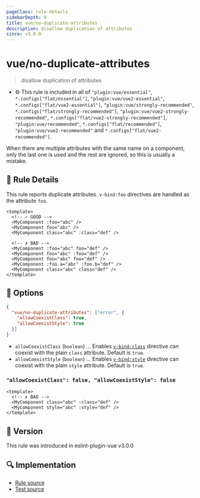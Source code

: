 ```yaml
---
pageClass: rule-details
sidebarDepth: 0
title: vue/no-duplicate-attributes
description: disallow duplication of attributes
since: v3.0.0
---
```


# vue/no-duplicate-attributes

> disallow duplication of attributes

- :gear: This rule is included in all of `"plugin:vue/essential"`, `*.configs["flat/essential"]`, `"plugin:vue/vue2-essential"`, `*.configs["flat/vue2-essential"]`, `"plugin:vue/strongly-recommended"`, `*.configs["flat/strongly-recommended"]`, `"plugin:vue/vue2-strongly-recommended"`, `*.configs["flat/vue2-strongly-recommended"]`, `"plugin:vue/recommended"`, `*.configs["flat/recommended"]`, `"plugin:vue/vue2-recommended"` and `*.configs["flat/vue2-recommended"]`.

When there are multiple attributes with the same name on a component, only the last one is used and the rest are ignored, so this is usually a mistake.

## :book: Rule Details

This rule reports duplicate attributes.
`v-bind:foo` directives are handled as the attribute `foo`.

<eslint-code-block :rules="{'vue/no-duplicate-attributes': ['error']}">

```vue
<template>
  <!-- ✓ GOOD -->
  <MyComponent :foo="abc" />
  <MyComponent foo="abc" />
  <MyComponent class="abc" :class="def" />

  <!-- ✗ BAD -->
  <MyComponent :foo="abc" foo="def" />
  <MyComponent foo="abc" :foo="def" />
  <MyComponent foo="abc" foo="def" />
  <MyComponent :foo.a="abc" :foo.b="def" />
  <MyComponent class="abc" class="def" />
</template>
```

</eslint-code-block>

## :wrench: Options

```json
{
  "vue/no-duplicate-attributes": ["error", {
    "allowCoexistClass": true,
    "allowCoexistStyle": true
  }]
}
```

- `allowCoexistClass` (`boolean`) ... Enables [`v-bind:class`] directive can coexist with the plain `class` attribute. Default is `true`.
- `allowCoexistStyle` (`boolean`) ... Enables [`v-bind:style`] directive can coexist with the plain `style` attribute. Default is `true`.

[`v-bind:class`]: https://vuejs.org/guide/essentials/class-and-style.html
[`v-bind:style`]: https://vuejs.org/guide/essentials/class-and-style.html

### `"allowCoexistClass": false, "allowCoexistStyle": false`

<eslint-code-block :rules="{'vue/no-duplicate-attributes': ['error', {allowCoexistClass: false, allowCoexistStyle: false}]}">

```vue
<template>
  <!-- ✗ BAD -->
  <MyComponent class="abc" :class="def" />
  <MyComponent style="abc" :style="def" />
</template>
```

</eslint-code-block>

## :rocket: Version

This rule was introduced in eslint-plugin-vue v3.0.0

## :mag: Implementation

- [Rule source](https://github.com/vuejs/eslint-plugin-vue/blob/master/lib/rules/no-duplicate-attributes.js)
- [Test source](https://github.com/vuejs/eslint-plugin-vue/blob/master/tests/lib/rules/no-duplicate-attributes.js)
